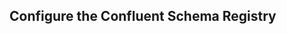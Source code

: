 
## Configure the Confluent Schema Registry


<!--stackedit_data:
eyJoaXN0b3J5IjpbMTcyOTQ0OTYwNV19
-->